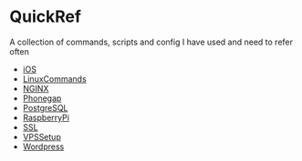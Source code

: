 QuickRef
========

A collection of commands, scripts and config I have used and need to refer often

- [iOS](iOS.md)
- [LinuxCommands](LinuxCommands.md)
- [NGINX](NGINX.md)
- [Phonegap](Phonegap.md)
- [PostgreSQL](PostgreSQL.md)
- [RaspberryPi](RaspberryPi.md)
- [SSL](SSL.md)
- [VPSSetup](VPSSetup.md)
- [Wordpress](Wordpress.md)
